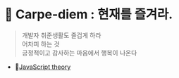 # 📌 Carpe-diem : 현재를 즐겨라.

> 개발자 취준생활도 즐겁게 하라 <br>
> 어차피 하는 것 <br>
> 긍정적이고 감사하는 마음에서 행복이 나온다


* 📝[JavaScript theory](https://github.com/zhzkdls/Carpe-diem/blob/main/JavaScript_theory.md)


